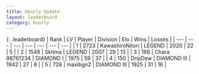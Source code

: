 ```yaml
---
title: Hourly Update
layout: leaderboard
category: hourly
---
```


{: .leaderboard}
| Rank | LV | Player | Division | Elo | Wins | Losses |
| --- | --- | --- | --- | --- | --- | --- |
| <span data-change="0">1</span> | 2723 | <span title="ID: 164871">KawashiroNitori</span> | LEGEND | <span data-change="0">2020</span> | <span data-change="0">22</span> | <span data-change="0">5</span> |
| <span data-change="1">2</span> | 1548 | <span title="ID: 353063">Sktima</span> | LEGEND | <span data-change="46">2007</span> | <span data-change="5">29</span> | <span data-change="1">13</span> |
| <span data-change="-1">3</span> | 188 | <span title="ID: 356813">Chara 98761234</span> | DIAMOND I | <span data-change="-1">1975</span> | <span data-change="7">59</span> | <span data-change="6">37</span> |
| <span data-change="0">4</span> | 150 | <span title="ID: 649454">DripDew</span> | DIAMOND III | <span data-change="0">1942</span> | <span data-change="0">27</span> | <span data-change="0">8</span> |
| <span data-change="0">5</span> | 728 | <span title="ID: 54864">maxibgn2</span> | DIAMOND III | <span data-change="0">1925</span> | <span data-change="0">31</span> | <span data-change="0">16</span> |